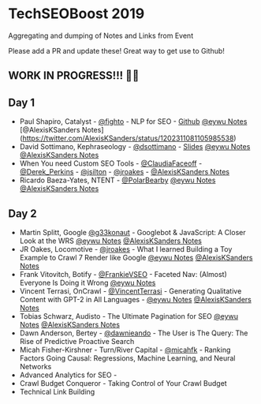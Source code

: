 # TechSEOBoost 2019
Aggregating and dumping of Notes and Links from Event

Please add a PR and update these! Great way to get use to Github!

## WORK IN PROGRESS!!! 👷‍♂️

## Day 1  

* Paul Shapiro, Catalyst - [@fighto](https://twitter.com/fighto) - NLP for SEO - [Github](https://github.com/pshapiro) [@eywu Notes](https://twitter.com/eywu/status/1202311877310726145) [@AlexisKSanders Notes] (https://twitter.com/AlexisKSanders/status/1202311081105985538)
* David Sottimano, Kephraseology - [@dsottimano](https://twitter.com/dsottimano) - [Slides](https://www.slideshare.net/dsottimano/techseo-boost-apps-script-for-seos) [@eywu Notes](https://twitter.com/eywu/status/1202318061816160257) [@AlexisKSanders Notes](https://twitter.com/AlexisKSanders/status/1202317934682607617)
* When You need Custom SEO Tools - [@ClaudiaFaceoff](https://twitter.com/ClaudiaFaceoff) - [@Derek_Perkins](https://twitter.com/Derek_Perkins) - [@jsilton](https://twitter.com/jsilton) - [@jroakes](https://twitter.com/jroakes) - [@AlexisKSanders Notes](https://twitter.com/AlexisKSanders/status/1202330709374963719)
* Ricardo Baeza-Yates, NTENT - [@PolarBearby](https://twitter.com/PolarBearby) [@eywu Notes](https://twitter.com/eywu/status/1202346565337305088) [@AlexisKSanders Notes](https://twitter.com/AlexisKSanders/status/1202346370323144711)


## Day 2
* Martin Splitt, Google [@g33konaut](https://twitter.com/g33konaut) - Googlebot & JavaScript: A Closer Look at the WRS [@eywu Notes](https://twitter.com/eywu/status/1202598019608301568) [@AlexisKSanders Notes](https://twitter.com/AlexisKSanders/status/1202597042754916352)
* JR Oakes, Locomotive - [@jroakes](https://twitter.com/jroakes) - What I learned Building a Toy Example to Crawl 7 Render like Google [@eywu Notes](https://twitter.com/eywu/status/1202605674166927360) [@AlexisKSanders Notes](https://twitter.com/AlexisKSanders/status/1202604972258537477)
* Frank Vitovitch, Botify - [@FrankieVSEO](https://twitter.com/FrankieVSEO) - Faceted Nav: (Almost) Everyone Is Doing it Wrong [@eywu Notes](https://twitter.com/eywu/status/1202611777952989184)
* Vincent Terrasi, OnCrawl - [@VincentTerrasi](https://twitter.com/VincentTerrasi) - Generating Qualitative Content with GPT-2 in All Languages - [@eywu Notes](https://twitter.com/eywu/status/1202625066208518144) [@AlexisKSanders Notes](https://twitter.com/AlexisKSanders/status/1202624622459523072)
* Tobias Schwarz, Audisto - The Ultimate Pagination for SEO [@eywu Notes](https://twitter.com/eywu/status/1202630273902534656) [@AlexisKSanders Notes](https://twitter.com/AlexisKSanders/status/1202630176775065600)
* Dawn Anderson, Bertey - [@dawnieando](https://twitter.com/dawnieando) - The User is The Query: The Rise of Predictive Proactive Search
* Micah Fisher-Kirshner - Turn/River Capital - [@micahfk](https://twitter.com/micahfk) - Ranking Factors Going Causal: Regressions, Machine Learning, and Neural Networks
* Advanced Analytics for SEO -
* Crawl Budget Conqueror - Taking Control of Your Crawl Budget
* Technical Link Building
